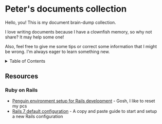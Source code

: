 # Peter's documents collection

Hello, you! This is my document brain-dump collection.

I love writing documents because I have a clownfish memory, so why not share? It may help some one!

Also, feel free to give me some tips or correct some information that I might be wrong. I'm always eager to learn something new.


<details>
  <summary>Table of Contents</summary>
  <ol>
    <li>
      <a href="#ruby-on-rails">Ruby on Rails</a>
      <ul>
        <li><a href="#debian-environment-setup-for-rails-development">Debian environment setup for Rails development</a></li>
        <li><a href="#rail-default-configuration">Rails 7 default configuration</a></li>
      </ul>
    </li>
  </ol>
</details>

## Resources

### Ruby on Rails

- [Penguin environment setup for Rails development](https://github.com/PeterDev-89/peter-docs-collection/blob/main/penguin_rails_develop_environment.md) - Gosh, I like to reset my pcs
- [Rails 7 default configuration](https://github.com/PeterDev-89/peter-docs-collection/blob/main/rail_default_config.md) - A copy and paste guide to start and setup a new Rails configuration
